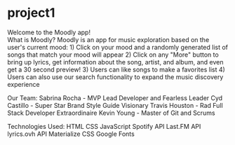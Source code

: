 # project1
Welcome to the Moodly app!  
What is Moodly?
  Moodly is an app for music exploration based on the user's current mood:
    1) Click on your mood and a randomly generated list of songs that match your mood will appear
    2) Click on any "More" button to bring up lyrics, get information about the song, artist, and album, and even get a 30 second preview!
    3) Users can like songs to make a favorites list
    4) Users can also use our search functionality to expand the music discovery experience

Our Team:
  Sabrina Rocha - MVP Lead Developer and Fearless Leader
  Cyd Castillo - Super Star Brand Style Guide Visionary
  Travis Houston - Rad Full Stack Developer Extraordinaire
  Kevin Young - Master of Git and Scrums

Technologies Used:
  HTML
  CSS
  JavaScript
  Spotify API
  Last.FM API
  lyrics.ovh API
  Materialize CSS
  Google Fonts